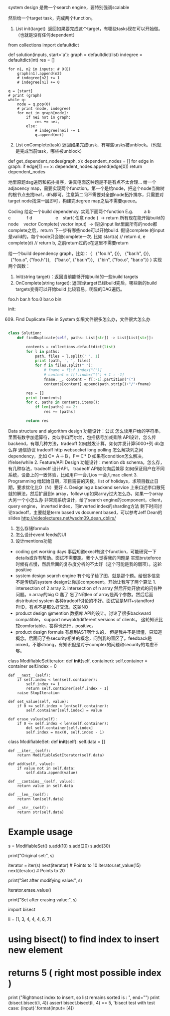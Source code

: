 system design
是做一个search engine，要特别强调scalable


然后给一个target task，完成两个function。
1. List<String> init(target)  返回如果要完成这个target，有哪些tasks现在可以开始做。（也就是没有任何dependent）


from collections import defaultdict

def solution(inputs, start='a'):
    graph = defaultdict(list)
    indegree = defaultdict(int)
    res = []

    for n1, n2 in inputs: # O(E)
        graph[n1].append(n2)
        # indegree[n2] += 1
        # indegree[n1] += 0

    q = [start]
    # print (graph)
    while q:
        node = q.pop(0)
        # print (node, indegree)
        for nei in graph[node]:
            if nei not in graph:
                res += nei,
            else:
                # indegree[nei] -= 1
                q.append(nei)

2. List<String> onComplete(task) 返回如果完成task，有哪些tasks被unblock。（也就是完成当前task，哪些被u‍‍‌‌‌‍‌‍‍‍‍‌‌‍‍‍‌nblock）

def get_dependent_nodes(graph, x):
    dependent_nodes = []
    for edge in graph:
        if edge[1] == x:
            dependent_nodes.append(edge[0])
    return dependent_nodes



地里原题dag遍历和拓扑排序，讲真电面这种题是不是有点不太合理… 给一个adjacency map，需要实现两个function。第一个是给node，把这个node当做树的根节点去找leaf，dfs即可。注意第二问不需要对全部node拓扑排序，只需要对target node找深一层即可，构建完d‍‍‌‌‌‍‌‍‍‍‍‌‌‍‍‍‌egree map之后不需要queue。


Coding
给定一个build dependency. 实现下面两个function E.g.
        a
b          c             f
d                   e
   start( 任意 node )  -> return 所有现在能开始build的node
   vector<Node> Complete( vector<Node> input)  -> 假设input list里面所有的node都complete之后，return 下一步有哪些node可以开始build. 假‍‍‌‌‌‍‌‍‍‍‍‌‌‍‍‍‌设complete 的input是valid的，每个node只会被complete一次.
比如
start(a) // return d, e
complete(d) // return b, 之前return过的e在这里不需要return


给一个build dependency graph，比如：
{
  {"foo.h", {}},
  {"bar.h", {}},
  {"foo.o", {"foo.h"}},
  {"bar.o", {"bar.h"}},
  {"bin", {"foo.o", "bar.o"}}
}
实现两个函数：
1) Init(string target)：返回当前能够开始build的一些build targets
2) OnComplete(string target): 返回当target已经build完后，哪些新的build targets变得可以开始build
比较容易，明显的DAG遍历。


foo.h           bar.h
foo.0           bar.o
        bin

init:



609. Find Duplicate File in System
如果文件很多怎么办，文件很大怎么办
```py

class Solution:
    def findDuplicate(self, paths: List[str]) -> List[List[str]]:

        contents = collections.defaultdict(list)
        for l in paths:
            path, files = l.split(' ', 1)
            print (path, ', ', files)
            for f in files.split(" "):
                # fname = f[:f.index("(")]
                # content = f[f.index("(") + 1 : -1]
                fname, _, content = f[:-1].partition("(")
                contents[content].append(path.strip()+"/"+fname)

        res = []
        print (contents)
        for c, paths in contents.items():
            if len(paths) >= 2:
                res += [paths]

        return res

```







Data structure and algorithm design
功能设计：公式
怎么读用户给的字符串，里面有数字加运算符，类似李口而尔丝，包括括号加减乘除
API设计，怎么传backend，有哪几种方法，tradeoff
如何触发计算，如何并发计算5000+列
db怎么存
通信协议 tradeoff http websocket long polling
怎么解决列之间dependency，比如 C= Ａ＋Ｂ，F＝Ｃ* D
如果有condition怎么解决，if/else/while
2. Feature/API Design
功能设计：mention
db schema。怎么存，有几种存法，tradeoff
设计API， tradeoff
API如何向后兼容
如何保证用户在不同系统，设备上的一致体验，比如用户一会儿ios 一会儿mac client
3. Programming
给起始日期，项目需要的天数，list of holidays，求项目截止日期，要求优化比O（N）要好
4. Designing a backend service
上来口述李口散死就的解法，然后扩展到n array，follow up如果array过大怎么办，如果一个array大另一个小怎么办
非常规系统设计，给了search engine的component，client， query engine， inverted index，问inverted index的sharding方法
剩下时间讨论tradeoff，主要就是term based vs document based，可以参考Jeff Dean的slides http://videolectures.net/wsdm09_dean_cblirs/



1. 怎么存储formula
2. 怎么设计event feeds的UI
3. 设计mentions功能



- coding get working days
事后知道execl有这个function，可能研究一下details或许有帮助。面试不需要跑。我个人觉得我的问题是 实现bruteforce时候有点慢，然后后面的复杂度分析的不太好（这个可能是我的弱项）。这轮positive
- system design search engine
有个帖子给了图，就是那个题。给很多信息 不是传统的system design让你加component。开始让我写了两个算法 1. intersection of 2 array 2. intersection of n array
然后开始开放式的问各种问题。n array的big O 蠢了 忘了N和len of array是两个参数。然后后面distributed system 各种tradeoff讨论的不好。面试官是MIT+standford PHD，有点不是那么好交流。这轮NO
- product design @mention
数据库 API的设计。讨论了很多backward compatible， support new/old/different versions of clients。 这轮知识比较comfortable，答得也还行，positive。
- product design formula
有想到AST啊什么的， 但是我并不是很懂，只知道概念。后面问了些security相关的概念，问到我的盲区了。feedback是mixed，不够strong，有知识但是对于com‍‍‌‌‌‍‌‍‍‍‍‌‌‍‍‍‌plex的问题和security的考虑不够。






class ModifiableSetIterator:
    def __init__(self, container):
        self.container = container
        self.index = 0

    def __next__(self):
        if self.index < len(self.container):
            self.index += 1
            return self.container[self.index - 1]
        raise StopIteration

    def set_value(self, value):
        if 0 <= self.index < len(self.container):
            self.container[self.index] = value

    def erase_value(self):
        if 0 <= self.index < len(self.container):
            del self.container[self.index]
            self.index = max(0, self.index - 1)


class ModifiableSet:
    def __init__(self):
        self.data = []
    
    def __iter__(self):
        return ModifiableSetIterator(self.data)
    
    def add(self, value):
        if value not in self.data:
            self.data.append(value)
    
    def __contains__(self, value):
        return value in self.data
    
    def __len__(self):
        return len(self.data)
    
    def __str__(self):
        return str(self.data)


# Example usage
s = ModifiableSet()
s.add(10)
s.add(20)
s.add(30)

print("Original set:", s)

iterator = iter(s)
next(iterator)  # Points to 10
iterator.set_value(15)
next(iterator)  # Points to 20

print("Set after modifying value:", s)

iterator.erase_value()

print("Set after erasing value:", s)









import bisect
 
li = [1, 3, 4, 4, 4, 6, 7]
 
# using bisect() to find index to insert new element
# returns 5 ( right most possible index )
print ("Rightmost index to insert, so list remains sorted is : ",
       end="")
print (bisect.bisect(li, 4))
assert bisect.bisect(li, 4) == 5, 'bisect test with test case: {input}'.format(input= [4])


